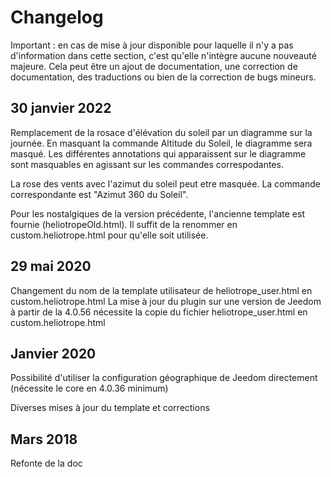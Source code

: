 # Changelog

Important : en cas de mise à jour disponible pour laquelle il n'y a pas d'information dans cette section, c'est qu'elle n'intègre aucune nouveauté majeure. Cela peut être un ajout de documentation, une correction de documentation, des traductions ou bien de la correction de bugs mineurs.

## 30 janvier 2022
Remplacement de la rosace d'élévation du soleil par un diagramme sur la journée. En masquant la commande Altitude du Soleil, le diagramme sera masqué.
Les différentes annotations qui apparaissent sur le diagramme sont masquables en agissant sur les commandes correspodantes.

La rose des vents avec l'azimut du soleil peut etre masquée. La commande correspondante est "Azimut 360 du Soleil".

Pour les nostalgiques de la version précédente, l'ancienne template est fournie (heliotropeOld.html). Il suffit de la renommer en custom.heliotrope.html pour qu'elle soit utilisée.

## 29 mai 2020
Changement du nom de la template utilisateur de heliotrope_user.html en custom.heliotrope.html 
La mise à jour du plugin sur une version de Jeedom à partir de la 4.0.56 nécessite la copie du fichier heliotrope_user.html en custom.heliotrope.html

## Janvier 2020
Possibilité d'utiliser la configuration géographique de Jeedom directement (nécessite le core en 4.0.36 minimum)

Diverses mises à jour du template et corrections

## Mars 2018
Refonte de la doc
